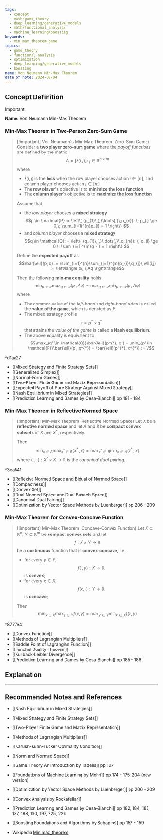 ```yaml
---
tags:
  - concept
  - math/game_theory
  - deep_learning/generative_models
  - math/functional_analysis
  - machine_learning/boosting
keywords:
  - min_max_theorem_game
topics:
  - game_theory
  - functional_analysis
  - optimization
  - deep_learning/generative_models
  - boosting
name: Von Neumann Min-Max Theorem
date of note: 2024-08-04
---
```


## Concept Definition

>[!important]
>**Name**: Von Neumann Min-Max Theorem

### Min-Max Theorem in Two-Person Zero-Sum Game

>[!important] Von Neumann's Min-Max Theorem (Zero-Sum Game)
>Consider a **two player zero-sum game** where the *payoff functions* are defined by the matrix $$A = [\ell(i,j)]_{i,j} \in \mathbb{R}^{n\times m}$$
>where 
>- $\ell(i,j)$ is the **loss** when the row player chooses action $i\in [n]$, and column player chooses action $j\in [m]$
>- The **row player**'s objective is to **minimize the loss function**
>- The **column player**'s objective is to **maximize the loss function**
>
>Assume that 
>- the *row player* chooses a **mixed strategy**  $$p \in  \mathcal{P} :=  \left\{ (p_{1}\,{,}\ldots{,}\,p_{n}): \; p_{i} \ge 0,\; \sum_{i=1}^{n}p_{i} = 1 \right\} $$
>- and *column player* chooses a **mixed strategy** $$q \in \mathcal{Q} := \left\{ (q_{1}\,{,}\ldots{,}\,q_{m}): \; q_{i} \ge 0,\; \sum_{i=1}^{m}q_{i} = 1 \right\} $$
>
>Define the **expected payoff**  as $$\bar{\ell}(p, q) := \sum_{i=1}^{n}\sum_{j=1}^{m}p_{i}\,q_{j}\,\ell(i,j) := \left\langle  p\,,\,Aq    \right\rangle$$
>
>Then the following **min-max equlity** holds
>$$
>\min_{p \in \mathcal{P}}\max_{q\in \mathcal{Q}}\left\langle  p\,,\,Aq    \right\rangle = \max_{q\in \mathcal{Q}}\min_{p \in \mathcal{P}}\left\langle  p\,,\,Aq    \right\rangle
>$$
>where
>- The common value of the *left-hand* and *right-hand* sides is called the **value of the game**, which is denoted as $V$.
>- The mixed strategy profile $$\pi = p^{*} \times q^{*}$$ that attains the *value of the game* is called a **Nash equilibrium.**
>- The above equality is equivalent to $$\max_{q' \in \mathcal{Q}}\bar{\ell}(p^{*}, q') = \min_{p' \in \mathcal{P}}\bar{\ell}(p', q^{*}) = \bar{\ell}(p^{*}, q^{*}) := V$$

^d1aa27


- [[Mixed Strategy and Finite Strategy Sets]]
- [[Generalized Simplex]]
- [[Normal-Form Games]]
- [[Two-Player Finite Game and Matrix Representation]]
- [[Expected Payoff of Pure Strategy Against Mixed Strategy]]
- [[Nash Equilibrium in Mixed Strategies]]
- [[Prediction Learning and Games by Cesa-Bianchi]] pp 181 - 184


### Min-Max Theorem in Reflective Normed Space

>[!important] Min-Max Theorem (Reflective Normed Space)
>Let $X$ be a **reflective normed space** and let $A$ and $B$ be **compact convex subsets** of $X$ and $X^{*}$, respectively.
>
>Then 
>$$
>\min_{x \in A}\max_{x^{*} \in B} \left\langle  x^{*}\,,\,x    \right\rangle = \max_{x^{*} \in B}\min_{x \in A} \left\langle  x^{*}\,,\,x    \right\rangle
>$$
>where $\left\langle  \cdot\,,\,\cdot    \right\rangle: X^{*} \times X \to \mathbb{R}$ is the *canonical dual pairing.*

^3ea541

- [[Reflexive Normed Space and Bidual of Normed Space]]
- [[Compactness]]
- [[Convex Set]]
- [[Dual Normed Space and Dual Banach Space]]
- [[Canonical Dual Pairing]]
- [[Optimization by Vector Space Methods by Luenberger]] pp 206 - 209

### Min-Max Theorem for Convex-Concave Function

>[!important] Min-Max Theorem (Concave-Convex Function)
>Let $X \subseteq \mathbb{R}^{n}$, $Y \subseteq \mathbb{R}^{m}$ be **compact convex sets** and let $$f: X \times Y \to \mathbb{R}$$ be a **continuous** function that is **convex-concave**, i.e.
>- for every $y\in Y$,  $$f(\cdot, y): X \to \mathbb{R}$$ is **convex**;
>- for every $x\in X$,  $$f(x, \cdot): Y \to \mathbb{R}$$ is **concave**;
>
>Then 
>$$
>\min_{x \in X}\max_{y \in Y} f(x, y) = \max_{y \in Y}\min_{x \in X} f(x, y)
>$$
>

^8777e4

- [[Convex Function]]
- [[Methods of Lagrangian Multipliers]]
- [[Saddle Point of Lagrangian Function]]
- [[Fenchel Duality Theorem]]
- [[Kullback-Leibler Divergence]]
- [[Prediction Learning and Games by Cesa-Bianchi]] pp 185 - 186



## Explanation





-----------
##  Recommended Notes and References



- [[Nash Equilibrium in Mixed Strategies]]
- [[Mixed Strategy and Finite Strategy Sets]]
- [[Two-Player Finite Game and Matrix Representation]]



- [[Methods of Lagrangian Multipliers]]
- [[Karush-Kuhn-Tucker Optimality Condition]]

- [[Norm and Normed Space]]



- [[Game Theory An Introduction by Tadelis]] pp 107
- [[Foundations of Machine Learning by Mohri]] pp 174 - 175, 204 (new version)
- [[Optimization by Vector Space Methods by Luenberger]] pp 206 - 209
- [[Convex Analysis by Rockafellar]]
- [[Prediction Learning and Games by Cesa-Bianchi]] pp 182, 184, 185, 187, 188, 190, 197, 225, 226
- [[Boosting Foundations and Algorithms by Schapire]] pp 157 - 159
- Wikipedia [Minimax_theorem](https://en.wikipedia.org/wiki/Minimax_theorem)